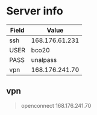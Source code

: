 # Server info

| Field | Value |
| -- | -- |
| ssh | 168.176.61.231 | 
| USER | bco20 |
| PASS | unalpass |
| vpn  | 168.176.241.70 |

## vpn

> openconnect 168.176.241.70